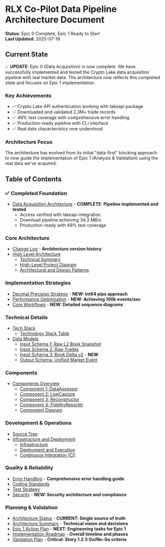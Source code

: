 # RLX Co-Pilot Data Pipeline Architecture Document

**Status**: Epic 0 Complete, Epic 1 Ready to Start  
**Last Updated**: 2025-07-19

## Current State

✅ **UPDATE**: Epic 0 (Data Acquisition) is now complete. We have successfully implemented and tested the Crypto Lake data acquisition pipeline with real market data. The architecture now reflects this completed state and focuses on Epic 1 implementation.

### Key Achievements
- ✅ Crypto Lake API authentication working with lakeapi package
- ✅ Downloaded and validated 2.3M+ trade records
- ✅ 49% test coverage with comprehensive error handling
- ✅ Production-ready pipeline with CLI interface
- ✅ Real data characteristics now understood

### Architecture Focus
The architecture has evolved from its initial "data-first" blocking approach to now guide the implementation of Epic 1 (Analysis & Validation) using the real data we've acquired.

## Table of Contents

### ✅ Completed Foundation
- [Data Acquisition Architecture](./data-acquisition-architecture.md) - **COMPLETE: Pipeline implemented and tested**
  - Access verified with lakeapi integration
  - Download pipeline achieving 34.3 MB/s
  - Production-ready with 49% test coverage

### Core Architecture
- [Change Log](./changelog.md) - **Architecture version history**
- [High Level Architecture](./high-level-architecture.md)
  - [Technical Summary](./high-level-architecture.md#technical-summary)
  - [High-Level Project Diagram](./high-level-architecture.md#high-level-project-diagram)
  - [Architectural and Design Patterns](./high-level-architecture.md#architectural-and-design-patterns)

### Implementation Strategies
- [Decimal Precision Strategy](./decimal-strategy.md) - **NEW: Int64 pips approach**
- [Performance Optimization](./performance-optimization.md) - **NEW: Achieving 100k events/sec**
- [Core Workflows](./core-workflows.md) - **NEW: Detailed sequence diagrams**

### Technical Details
- [Tech Stack](./tech-stack.md)
  - [Technology Stack Table](./tech-stack.md#technology-stack-table)
- [Data Models](./data-models.md)
  - [Input Schema 1: Raw L2 Book Snapshot](./data-models.md#input-schema-1-raw-l2-book-snapshot)
  - [Input Schema 2: Raw Trades](./data-models.md#input-schema-2-raw-trades)
  - [Input Schema 3: Book Delta v2](./data-models.md#input-schema-3-book-delta-v2) - **NEW**
  - [Output Schema: Unified Market Event](./data-models.md#output-schema-unified-market-event)

### Components
- [Components Overview](./components.md)
  - [Component 1: DataAssessor](./components.md#component-1-dataassessor)
  - [Component 2: LiveCapture](./components.md#component-2-livecapture)
  - [Component 3: Reconstructor](./components.md#component-3-reconstructor)
  - [Component 4: FidelityReporter](./components.md#component-4-fidelityreporter)
  - [Component Diagram](./components.md#component-diagram)

### Development & Operations
- [Source Tree](./source-tree.md)
- [Infrastructure and Deployment](./infrastructure-and-deployment.md)
  - [Infrastructure](./infrastructure-and-deployment.md#infrastructure)
  - [Deployment and Execution](./infrastructure-and-deployment.md#deployment-and-execution)
  - [Continuous Integration (CI)](./infrastructure-and-deployment.md#continuous-integration-ci)

### Quality & Reliability
- [Error Handling](./error-handling.md) - **Comprehensive error handling guide**
- [Coding Standards](./coding-standards.md)
- [Test Strategy](./test-strategy.md)
- [Security](./security.md) - **NEW: Security architecture and compliance**

### Planning & Validation
- [Architecture Status](./architecture-status.md) - **CURRENT: Single source of truth**
- [Architecture Summary](./architecture-summary.md) - **Technical vision and decisions**
- [Epic 1 Action Plan](./epic-1-action-plan.md) - **NEXT: Engineering tasks for Epic 1**
- [Implementation Roadmap](./implementation-roadmap.md) - **Overall timeline and phases**
- [Validation Plan](./validation-plan.md) - **Critical: Story 1.2.5 Go/No-Go criteria**
